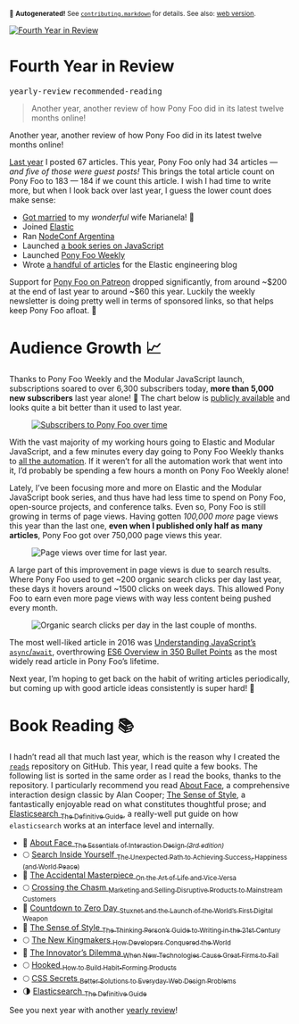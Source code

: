 <sub>&#x1F6A8; <strong>Autogenerated!</strong> See <a href="https://github.com/ponyfoo/articles/tree/noindex/contributing.markdown"><code>contributing.markdown</code></a> for details. See also: <a href="https://ponyfoo.com/articles/fourth-year-in-review">web version</a>.</sub>

<a href="https://ponyfoo.com/articles/fourth-year-in-review"><div><img src="https://i.imgur.com/OVAqD5b.jpg" alt="Fourth Year in Review"></div></a>

<h1>Fourth Year in Review</h1>

<p><kbd>yearly-review</kbd> <kbd>recommended-reading</kbd></p>

<blockquote><p>Another year, another review of how Pony Foo did in its latest twelve months online!</p>
</blockquote>

<div><p>Another year, another review of how Pony Foo did in its latest twelve months online!</p></div>

<blockquote></blockquote>

<div><p><a href="https://ponyfoo.com/articles/third-year-in-review" aria-label="Third Year in Review on Pony Foo">Last year</a> I posted 67 articles. This year, Pony Foo only had 34 articles <em>&#x2014; and five of those were guest posts!</em> This brings the total article count on Pony Foo to 183 &#x2014; 184 if we count this article. I wish I had time to write more, but when I look back over last year, I guess the lower count does make sense:</p> <ul> <li><a href="https://ponyfoo.com/articles/just-married" aria-label="Just Married!">Got married</a> to my <em>wonderful</em> wife Marianela! &#x1F496;</li> <li>Joined <a href="https://twitter.com/nzgb/status/714803063958077441" target="_blank" rel="noopener noreferrer">Elastic</a></li> <li>Ran <a href="https://2016.nodeconf.com.ar/" target="_blank" rel="noopener noreferrer" aria-label="NodeConf Argentina 2016">NodeConf Argentina</a></li> <li>Launched <a href="https://mjavascript.com/" target="_blank" rel="noopener noreferrer" aria-label="Modular JavaScript Book Series">a book series on JavaScript</a></li> <li>Launched <a href="https://ponyfoo.com/weekly" aria-label="Get our weekly email newsletter!">Pony Foo Weekly</a></li> <li>Wrote <a href="https://www.elastic.co/blog/author/nicolas-bevacqua" target="_blank" rel="noopener noreferrer" aria-label="Articles on elastic.co/blog">a handful of articles</a> for the Elastic engineering blog</li> </ul> <p>Support for <a href="https://www.patreon.com/bevacqua" target="_blank" rel="noopener noreferrer" aria-label="Nicol&#xE1;s Bevacqua on Patreon">Pony Foo on Patreon</a> dropped significantly, from around ~$200 at the end of last year to around ~$60 this year. Luckily the weekly newsletter is doing pretty well in terms of sponsored links, so that helps keep Pony Foo afloat. &#x1F4B8;</p></div>

<div><h1 id="audience-growth">Audience Growth &#x1F4C8;</h1> <p>Thanks to Pony Foo Weekly and the Modular JavaScript launch, subscriptions soared to over 6,300 subscribers today, <strong>more than 5,000 new subscribers</strong> last year alone! &#x1F48C; The chart below is <a href="https://ponyfoo.com/subscribe" aria-label="Get our weekly email newsletter!">publicly available</a> and looks quite a bit better than it used to last year.</p> <figure><a href="https://ponyfoo.com/subscribe" aria-label="Get our weekly email newsletter!"><img alt="Subscribers to Pony Foo over time" class="" src="https://i.imgur.com/QnzjRhT.png"></a></figure> <p>With the vast majority of my working hours going to Elastic and Modular JavaScript, and a few minutes every day going to Pony Foo Weekly thanks to <a href="https://ponyfoo.com/articles/most-over-engineered-blog-ever" aria-label="How Pony Foo is ridiculously over-engineered &#x2014; and why that is awesome">all the automation</a>. If it weren&#x2019;t for all the automation work that went into it, I&#x2019;d probably be spending a few hours a month on Pony Foo Weekly alone!</p> <p>Lately, I&#x2019;ve been focusing more and more on Elastic and the Modular JavaScript book series, and thus have had less time to spend on Pony Foo, open-source projects, and conference talks. Even so, Pony Foo is still growing in terms of page views. Having gotten <em>100,000 more</em> page views this year than the last one, <strong>even when I published only half as many articles</strong>, Pony Foo got over 750,000 page views this year.</p> <figure><img alt="Page views over time for last year." class="" src="https://i.imgur.com/83HKMoY.png"></figure> <p>A large part of this improvement in page views is due to search results. Where Pony Foo used to get ~200 organic search clicks per day last year, these days it hovers around ~1500 clicks on week days. This allowed Pony Foo to earn even more page views with way less content being pushed every month.</p> <figure><img alt="Organic search clicks per day in the last couple of months." class="" src="https://i.imgur.com/veplNX9.png"></figure> <p>The most well-liked article in 2016 was <a href="https://ponyfoo.com/articles/understanding-javascript-async-await" aria-label="Understanding JavaScript&#x2019;s async await on Pony Foo">Understanding JavaScript&#x2019;s <code class="md-code md-code-inline">async</code>/<code class="md-code md-code-inline">await</code></a>, overthrowing <a href="https://ponyfoo.com/articles/es6" aria-label="ES6 Overview in 350 Bullet Points on Pony Foo">ES6 Overview in 350 Bullet Points</a> as the most widely read article in Pony Foo&#x2019;s lifetime.</p> <p>Next year, I&#x2019;m hoping to get back on the habit of writing articles periodically, but coming up with good article ideas consistently is super hard! &#x1F384;</p> <h1 id="book-reading">Book Reading &#x1F4DA;</h1> <p>I hadn&#x2019;t read all that much last year, which is the reason why I created the <a href="https://github.com/bevacqua/reads" target="_blank" rel="noopener noreferrer" aria-label="bevacqua/reads on GitHub"><code class="md-code md-code-inline">reads</code></a> repository on GitHub. This year, I read quite a few books. The following list is sorted in the same order as I read the books, thanks to the repository. I particularly recommend you read <a href="http://amzn.to/1SD0KXQ" target="_blank" rel="noopener noreferrer">About Face</a>, a comprehensive interaction design classic by Alan Cooper; <a href="http://amzn.to/1PMIQz5" target="_blank" rel="noopener noreferrer">The Sense of Style</a>, a fantastically enjoyable read on what constitutes thoughtful prose; and <a href="http://amzn.to/2a71l4z" target="_blank" rel="noopener noreferrer">Elasticsearch <sub>The Definitive Guide</sub></a>, a really-well put guide on how <code class="md-code md-code-inline">elasticsearch</code> works at an interface level and internally.</p> <ul> <li>&#x1F31F; <a href="http://amzn.to/1SD0KXQ" target="_blank" rel="noopener noreferrer">About Face <sub>The Essentials of Interaction Design <em>(3rd edition)</em></sub></a></li> <li>&#x1F315; <a href="http://amzn.to/1SCYYWw" target="_blank" rel="noopener noreferrer">Search Inside Yourself <sub>The Unexpected Path to Achieving Success, Happiness (and World Peace)</sub></a></li> <li>&#x1F31F; <a href="http://amzn.to/1SCYXSE" target="_blank" rel="noopener noreferrer">The Accidental Masterpiece <sub>On the Art of Life and Vice Versa</sub></a></li> <li>&#x1F315; <a href="http://amzn.to/1SCZnIs" target="_blank" rel="noopener noreferrer">Crossing the Chasm <sub>Marketing and Selling Disruptive Products to Mainstream Customers</sub></a></li> <li>&#x1F31F; <a href="http://amzn.to/1SCZIv0" target="_blank" rel="noopener noreferrer">Countdown to Zero Day <sub>Stuxnet and the Launch of the World&#x2019;s First Digital Weapon</sub></a></li> <li>&#x1F31F; <a href="http://amzn.to/1PMIQz5" target="_blank" rel="noopener noreferrer">The Sense of Style <sub>The Thinking Person&#x2019;s Guide to Writing in the 21st Century</sub></a></li> <li>&#x1F315; <a href="http://amzn.to/2a72jxt" target="_blank" rel="noopener noreferrer">The New Kingmakers <sub>How Developers Conquered the World</sub></a></li> <li>&#x1F31F; <a href="http://amzn.to/1SCYYG9" target="_blank" rel="noopener noreferrer">The Innovator&#x2019;s Dilemma <sub>When New Technologies Cause Great Firms to Fail</sub></a></li> <li>&#x1F315; <a href="http://amzn.to/1SCZ0h2" target="_blank" rel="noopener noreferrer">Hooked <sub>How to Build Habit-Forming Products</sub></a></li> <li>&#x1F315; <a href="http://amzn.to/1PMIVml" target="_blank" rel="noopener noreferrer">CSS Secrets <sub>Better Solutions to Everyday Web Design Problems</sub></a></li> <li>&#x1F317; <a href="http://amzn.to/2a71l4z" target="_blank" rel="noopener noreferrer">Elasticsearch <sub>The Definitive Guide</sub></a></li> </ul> <p>See you next year with another <a href="https://ponyfoo.com/articles/tagged/yearly-review" aria-label="Articles tagged [yearly-review] on Pony Foo">yearly review</a>!</p></div>
